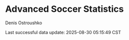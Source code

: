 # Advanced Soccer Statistics
Denis Ostroushko

<!-- gfm -->

Last successful data update: 2025-08-30 05:15:49 CST
